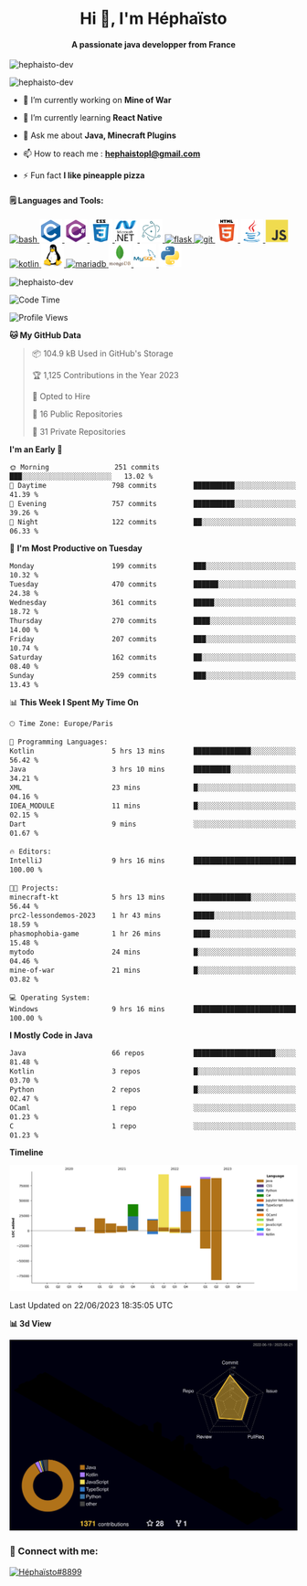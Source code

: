 <h1 align="center">Hi 👋, I'm Héphaïsto</h1>
<h4 align="center">A passionate java developper from France</h4>

<p align="left"> <img src="https://komarev.com/ghpvc/?username=hephaisto-dev&label=Profile%20views&color=0e75b6&style=flat" alt="hephaisto-dev" /> </p>

<img src="https://github-profile-trophy.vercel.app/?username=hephaisto-dev&no-bg=true&theme=algolia&no-frame=true&row=1" alt="hephaisto-dev" />

- 🔭 I’m currently working on **Mine of War**

- 🌱 I’m currently learning **React Native**

- 💬 Ask me about **Java, Minecraft Plugins**

- 📫 How to reach me : **hephaistopl@gmail.com**

- ⚡ Fun fact **I like pineapple pizza**

<h4 align="left">🗒️ Languages and Tools:</h4>
<p align="left"> <a href="https://www.gnu.org/software/bash/" target="_blank" rel="noreferrer"> <img src="https://www.vectorlogo.zone/logos/gnu_bash/gnu_bash-icon.svg" alt="bash" width="40" height="40"/> </a> <a href="https://www.cprogramming.com/" target="_blank" rel="noreferrer"> <img src="https://raw.githubusercontent.com/devicons/devicon/master/icons/c/c-original.svg" alt="c" width="40" height="40"/> </a> <a href="https://www.w3schools.com/cs/" target="_blank" rel="noreferrer"> <img src="https://raw.githubusercontent.com/devicons/devicon/master/icons/csharp/csharp-original.svg" alt="csharp" width="40" height="40"/> </a> <a href="https://www.w3schools.com/css/" target="_blank" rel="noreferrer"> <img src="https://raw.githubusercontent.com/devicons/devicon/master/icons/css3/css3-original-wordmark.svg" alt="css3" width="40" height="40"/> </a> <a href="https://dotnet.microsoft.com/" target="_blank" rel="noreferrer"> <img src="https://raw.githubusercontent.com/devicons/devicon/master/icons/dot-net/dot-net-original-wordmark.svg" alt="dotnet" width="40" height="40"/> </a> <a href="https://www.electronjs.org" target="_blank" rel="noreferrer"> <img src="https://raw.githubusercontent.com/devicons/devicon/master/icons/electron/electron-original.svg" alt="electron" width="40" height="40"/> </a> <a href="https://flask.palletsprojects.com/" target="_blank" rel="noreferrer"> <img src="https://www.vectorlogo.zone/logos/pocoo_flask/pocoo_flask-icon.svg" alt="flask" width="40" height="40"/> </a> <a href="https://git-scm.com/" target="_blank" rel="noreferrer"> <img src="https://www.vectorlogo.zone/logos/git-scm/git-scm-icon.svg" alt="git" width="40" height="40"/> </a> <a href="https://www.w3.org/html/" target="_blank" rel="noreferrer"> <img src="https://raw.githubusercontent.com/devicons/devicon/master/icons/html5/html5-original-wordmark.svg" alt="html5" width="40" height="40"/> </a> <a href="https://www.java.com" target="_blank" rel="noreferrer"> <img src="https://raw.githubusercontent.com/devicons/devicon/master/icons/java/java-original.svg" alt="java" width="40" height="40"/> </a> <a href="https://developer.mozilla.org/en-US/docs/Web/JavaScript" target="_blank" rel="noreferrer"> <img src="https://raw.githubusercontent.com/devicons/devicon/master/icons/javascript/javascript-original.svg" alt="javascript" width="40" height="40"/> </a> <a href="https://kotlinlang.org" target="_blank" rel="noreferrer"> <img src="https://www.vectorlogo.zone/logos/kotlinlang/kotlinlang-icon.svg" alt="kotlin" width="40" height="40"/> </a> <a href="https://www.linux.org/" target="_blank" rel="noreferrer"> <img src="https://raw.githubusercontent.com/devicons/devicon/master/icons/linux/linux-original.svg" alt="linux" width="40" height="40"/> </a> <a href="https://mariadb.org/" target="_blank" rel="noreferrer"> <img src="https://www.vectorlogo.zone/logos/mariadb/mariadb-icon.svg" alt="mariadb" width="40" height="40"/> </a> <a href="https://www.mongodb.com/" target="_blank" rel="noreferrer"> <img src="https://raw.githubusercontent.com/devicons/devicon/master/icons/mongodb/mongodb-original-wordmark.svg" alt="mongodb" width="40" height="40"/> </a> <a href="https://www.mysql.com/" target="_blank" rel="noreferrer"> <img src="https://raw.githubusercontent.com/devicons/devicon/master/icons/mysql/mysql-original-wordmark.svg" alt="mysql" width="40" height="40"/> </a> <a href="https://www.python.org" target="_blank" rel="noreferrer"> <img src="https://raw.githubusercontent.com/devicons/devicon/master/icons/python/python-original.svg" alt="python" width="40" height="40"/> </a> </p>


<p><img align="center" src="https://github-readme-streak-stats.herokuapp.com/?user=hephaisto-dev&theme=transparent" alt="hephaisto-dev" /></p>

<!--START_SECTION:waka-->
![Code Time](http://img.shields.io/badge/Code%20Time-242%20hrs%2035%20mins-blue)

![Profile Views](http://img.shields.io/badge/Profile%20Views-8-blue)

**🐱 My GitHub Data** 

> 📦 104.9 kB Used in GitHub's Storage 
 > 
> 🏆 1,125 Contributions in the Year 2023
 > 
> 💼 Opted to Hire
 > 
> 📜 16 Public Repositories 
 > 
> 🔑 31 Private Repositories 
 > 
**I'm an Early 🐤** 

```text
🌞 Morning                251 commits         ███░░░░░░░░░░░░░░░░░░░░░░   13.02 % 
🌆 Daytime                798 commits         ██████████░░░░░░░░░░░░░░░   41.39 % 
🌃 Evening                757 commits         ██████████░░░░░░░░░░░░░░░   39.26 % 
🌙 Night                  122 commits         ██░░░░░░░░░░░░░░░░░░░░░░░   06.33 % 
```
📅 **I'm Most Productive on Tuesday** 

```text
Monday                   199 commits         ███░░░░░░░░░░░░░░░░░░░░░░   10.32 % 
Tuesday                  470 commits         ██████░░░░░░░░░░░░░░░░░░░   24.38 % 
Wednesday                361 commits         █████░░░░░░░░░░░░░░░░░░░░   18.72 % 
Thursday                 270 commits         ████░░░░░░░░░░░░░░░░░░░░░   14.00 % 
Friday                   207 commits         ███░░░░░░░░░░░░░░░░░░░░░░   10.74 % 
Saturday                 162 commits         ██░░░░░░░░░░░░░░░░░░░░░░░   08.40 % 
Sunday                   259 commits         ███░░░░░░░░░░░░░░░░░░░░░░   13.43 % 
```


📊 **This Week I Spent My Time On** 

```text
🕑︎ Time Zone: Europe/Paris

💬 Programming Languages: 
Kotlin                   5 hrs 13 mins       ██████████████░░░░░░░░░░░   56.42 % 
Java                     3 hrs 10 mins       █████████░░░░░░░░░░░░░░░░   34.21 % 
XML                      23 mins             █░░░░░░░░░░░░░░░░░░░░░░░░   04.16 % 
IDEA_MODULE              11 mins             █░░░░░░░░░░░░░░░░░░░░░░░░   02.15 % 
Dart                     9 mins              ░░░░░░░░░░░░░░░░░░░░░░░░░   01.67 % 

🔥 Editors: 
IntelliJ                 9 hrs 16 mins       █████████████████████████   100.00 % 

🐱‍💻 Projects: 
minecraft-kt             5 hrs 13 mins       ██████████████░░░░░░░░░░░   56.44 % 
prc2-lessondemos-2023    1 hr 43 mins        █████░░░░░░░░░░░░░░░░░░░░   18.59 % 
phasmophobia-game        1 hr 26 mins        ████░░░░░░░░░░░░░░░░░░░░░   15.48 % 
mytodo                   24 mins             █░░░░░░░░░░░░░░░░░░░░░░░░   04.46 % 
mine-of-war              21 mins             █░░░░░░░░░░░░░░░░░░░░░░░░   03.82 % 

💻 Operating System: 
Windows                  9 hrs 16 mins       █████████████████████████   100.00 % 
```

**I Mostly Code in Java** 

```text
Java                     66 repos            ████████████████████░░░░░   81.48 % 
Kotlin                   3 repos             █░░░░░░░░░░░░░░░░░░░░░░░░   03.70 % 
Python                   2 repos             █░░░░░░░░░░░░░░░░░░░░░░░░   02.47 % 
OCaml                    1 repo              ░░░░░░░░░░░░░░░░░░░░░░░░░   01.23 % 
C                        1 repo              ░░░░░░░░░░░░░░░░░░░░░░░░░   01.23 % 
```



**Timeline**

![Lines of Code chart](https://raw.githubusercontent.com/Hephaisto-dev/Hephaisto-dev/main/assets/bar_graph.png)


 Last Updated on 22/06/2023 18:35:05 UTC
<!--END_SECTION:waka-->
**📊 3d View**

![3d chart](https://github.com/Hephaisto-dev/Hephaisto-dev/blob/main/profile-3d-contrib/profile-night-rainbow.svg)

<h3 align="left">🤝 Connect with me:</h3>
<p align="left">
<a href="https://discord.gg/Héphaïsto#8899" target="blank"><img align="center" src="https://raw.githubusercontent.com/rahuldkjain/github-profile-readme-generator/master/src/images/icons/Social/discord.svg" alt="Héphaïsto#8899" height="30" width="40" /></a>
</p>
